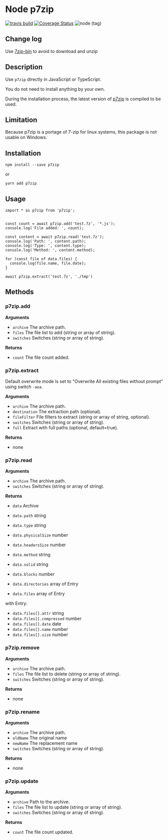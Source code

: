 # Node p7zip

[![travis build](https://img.shields.io/travis/jbdemonte/node-p7zip.svg)](https://travis-ci.org/jbdemonte/node-p7zip)
[![Coverage Status](https://coveralls.io/repos/github/jbdemonte/node-p7zip/badge.svg?branch=master)](https://coveralls.io/github/jbdemonte/node-p7zip?branch=master)
![node (tag)](https://img.shields.io/node/v/p7zip/latest.svg)

## Change log

Use [7zip-bin](https://github.com/develar/7zip-bin) to avoid to download and unzip

## Description

Use `p7zip` directly in JavaScript or TypeScript.  

You do not need to install anything by your own.  

During the installation process, the latest version of [p7zip](https://github.com/jbdemonte/p7zip) is compiled to be used.

## Limitation

Because p7zip is a portage of 7-zip for linux systems, this package is not usable on Windows.

## Installation

```
npm install --save p7zip
```
or
```
yarn add p7zip
```


## Usage

```
import * as p7zip from 'p7zip';


const count = await p7zip.add('test.7z', '*.js');
console.log('File added: ', count);

const content = await p7zip.read('test.7z');
console.log('Path: ', content.path);
console.log('Type: ', content.type);
console.log('Method: ', content.method);

for (const file of data.files) {
  console.log(file.name, file.date);
}

await p7zip.extract('test.7z', './tmp')
```


## Methods

### p7zip.add

**Arguments**
 * `archive` The archive path.
 * `files` The file list to add (string or array of string).
 * `switches` Switches (string or array of string).

**Returns**
 * `count` The file count added.


### p7zip.extract

Default overwrite mode is set to "Overwrite All existing files without prompt" using switch `-aoa`.

**Arguments**
 * `archive` The archive path.
 * `destination` The extraction path (optional).
 * `fileFilter` File filters to extract (string or array of string, optional).
 * `switches` Switches (string or array of string).
 * `full` Extract with full paths (optional, default=true).

**Returns**
 * none


### p7zip.read

**Arguments**
 * `archive` The archive path.
 * `switches` Switches (string or array of string).

**Returns**
 * `data`           Archive

 * `data.path`          string
 * `data.type`          string
 * `data.physicalSize`  number
 * `data.headersSize`   number
 * `data.method`        string
 * `data.solid`         string
 * `data.blocks`        number
 * `data.directories`   array of Entry
 * `data.files`         array of Entry

with Entry:
 * `data.files[].attr`          string
 * `data.files[].compressed`    number
 * `data.files[].date`          date
 * `data.files[].name`          number
 * `data.files[].size`          number


### p7zip.remove

**Arguments**
 * `archive` The archive path.
 * `files` The file list to delete (string or array of string).
 * `switches` Switches (string or array of string).

**Returns**
 * none


### p7zip.rename

**Arguments**
 * `archive` The archive path.
 * `oldName` The original name
 * `newName` The replacement name
 * `switches` Switches (string or array of string).

**Returns**
 * none


### p7zip.update

**Arguments**
 * `archive` Path to the archive.
 * `files` The file list to update (string or array of string).
 * `switches` Switches (string or array of string).

**Returns**
 * `count` The file count updated.
